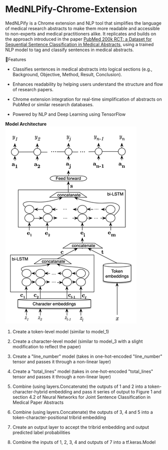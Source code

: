 # MedNLPify-Chrome-Extension
MedNLPify is a Chrome extension and NLP tool that simplifies the language of medical research abstracts to make them
more readable and accessible to non-experts and medical practitioners alike. It replicates and builds on the approach 
introduced in the paper <a href="https://arxiv.org/pdf/1612.05251">PubMed 200k RCT: a Dataset for Sequential Sentence Classification in Medical Abstracts</a>, 
using a trained NLP model to tag and classify sentences in medical abstracts.

 🚀Features
* Classifies sentences in medical abstracts into logical sections (e.g., Background, Objective, Method, Result, Conclusion).

* Enhances readability by helping users understand the structure and flow of research papers.

*  Chrome extension integration for real-time simplification of abstracts on PubMed or similar research databases.

* Powered by NLP and Deep Learning using TensorFlow 

**Model Architecture**
![img.png](images/img.png)

1. Create a token-level model (similar to model_1)

2. Create a character-level model (similar to model_3 with a slight modification to reflect the paper)

3. Create a "line_number" model (takes in one-hot-encoded "line_number" tensor and passes it through a non-linear layer)

4. Create a "total_lines" model (takes in one-hot-encoded "total_lines" tensor and passes it through a non-linear layer)

5. Combine (using layers.Concatenate) the outputs of 1 and 2 into a token-character-hybrid embedding and pass it series of output to Figure 1 and section 4.2 of Neural Networks for Joint Sentence Classification in Medical Paper Abstracts
6. Combine (using layers.Concatenate) the outputs of 3, 4 and 5 into a token-character-positional tribrid embedding
7. Create an output layer to accept the tribrid embedding and output predicted label probabilities
8. Combine the inputs of 1, 2, 3, 4 and outputs of 7 into a tf.keras.Model

